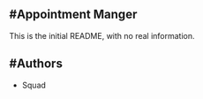 #Appointment Manger
-------------------
This is the initial README, with no real information.

#Authors
--------
- Squad
